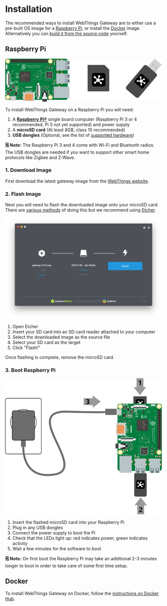 # Installation

The recommended ways to install WebThings Gateway are to either use a pre-built OS image for a [Raspberry Pi](#raspberry-pi), or install the [Docker](#docker) image. Alternatively you can [build it from the source code](https://github.com/WebThingsIO/gateway/blob/master/README.md#prerequisites-for-building) yourself.

## Raspberry Pi

![Illustration of a Raspberry Pi single board computer, a microSD card and a USB dongle](images/components.png)

To install WebThings Gateway on a Raspberry Pi you will need:

1. A **[Raspberry Pi®](https://www.raspberrypi.com/products/)** single board computer (Raspberry Pi 3 or 4 recommended, Pi 5 not yet supported) and power supply
2. A **microSD card** (At least 8GB, class 10 recommended)
3. **USB dongles** (Optional, see the list of [supported hardware](../supported-hardware))

**🗒️ Note:** The Raspberry Pi 3 and 4 come with Wi-Fi and Bluetooth radios. The USB dongles are needed if you want to support other smart home protocols like Zigbee and Z-Wave.

### 1. Download Image

First download the latest gateway image from the [WebThings website](https://webthings.io/gateway/).

### 2. Flash Image

Next you will need to flash the downloaded image onto your microSD card. There are [various methods](https://www.raspberrypi.com/documentation/computers/getting-started.html) of doing this but we recommend using [Etcher](https://etcher.balena.io/).

![Screenshot of the Etcher user interface showing an .img file as the source and a card reader as the target](images/etcher_screenshot.png)

1. Open Etcher
2. Insert your SD card into an SD card reader attached to your computer
3. Select the downloaded image as the source file
4. Select your SD card as the target
5. Click "Flash!"

Once flashing is complete, remove the microSD card.

### 3. Boot Raspberry Pi

![An illustration showing first inserting the microSD card, then inserting a USB dongle then plugging in the power supply](images/assembly.png)


1. Insert the flashed microSD card into your Raspberry Pi
2. Plug in any USB dongles
3. Connect the power supply to boot the Pi
4. Check that the LEDs light up: red indicates power, green indicates activity
5. Wait a few minutes for the software to boot

**🗒️ Note:** On first boot the Raspberry Pi may take an additional 2-3 minutes longer to boot in order to take care of some first time setup.

## Docker

To install WebThings Gateway on Docker, follow the [instructions on Docker Hub](https://hub.docker.com/r/webthingsio/gateway).